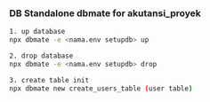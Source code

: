 ### DB Standalone dbmate for akutansi_proyek

```bash
1. up database
npx dbmate -e <nama.env setupdb> up

2. drop database
npx dbmate -e <nama.env setupdb> drop

3. create table init
npx dbmate new create_users_table (user table)

```
